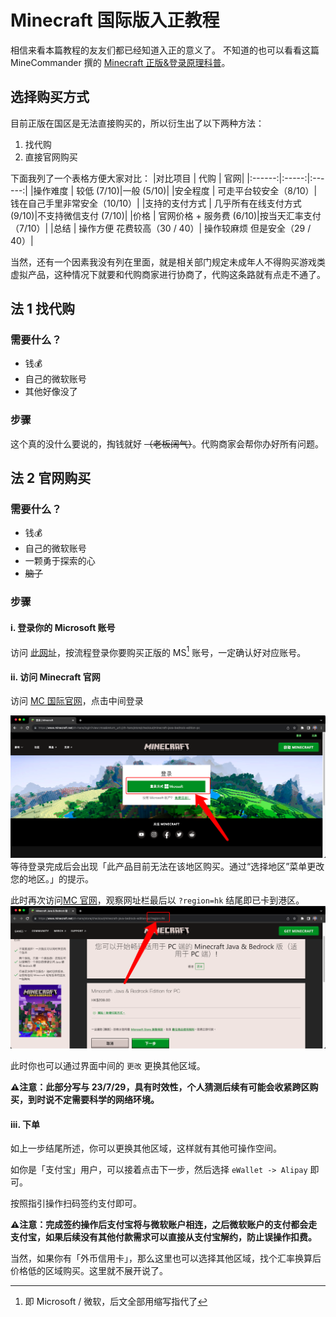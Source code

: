 # Minecraft 国际版入正教程

相信来看本篇教程的友友们都已经知道入正的意义了。
不知道的也可以看看这篇 MineCommander 撰的 [Minecraft 正版&登录原理科普](https://zhuanlan.zhihu.com/p/130489639)。

## 选择购买方式

目前正版在国区是无法直接购买的，所以衍生出了以下两种方法：

1.  找代购
2.  直接官网购买

下面我列了一个表格方便大家对比：
|对比项目 | 代购 | 官网|
|:------:|:-----:|:------:|
|操作难度 | 较低 (7/10)|一般 (5/10)|
|安全程度 | 可走平台较安全（8/10）| 钱在自己手里非常安全（10/10）|
|支持的支付方式 | 几乎所有在线支付方式 (9/10)|不支持微信支付 (7/10)|
|价格 | 官网价格 + 服务费 (6/10)|按当天汇率支付（7/10）|
|总结 | 操作方便 花费较高（30 / 40）| 操作较麻烦 但是安全（29 / 40）|

当然，还有一个因素我没有列在里面，就是相关部门规定未成年人不得购买游戏类虚拟产品，这种情况下就要和代购商家进行协商了，代购这条路就有点走不通了。

## 法 1 找代购
### 需要什么？
- 钱💰
- 自己的微软账号
- 其他好像没了

### 步骤

这个真的没什么要说的，掏钱就好 ~~（老板阔气）~~。代购商家会帮你办好所有问题。


## 法 2 官网购买
### 需要什么？
- 钱💰
- 自己的微软账号
- 一颗勇于探索的心
- ~~脑子~~
  
### 步骤
#### i. 登录你的 Microsoft 账号
访问 [此网址][ms-login]，按流程登录你要购买正版的 MS[^MS] 账号，一定确认好对应账号。

#### ii. 访问 Minecraft 官网
访问 [MC 国际官网][mc]，点击中间登录

![mc-login](/账户类文章/Minecraft%20国际版入正教程/mc-login.png)
等待登录完成后会出现「此产品目前无法在该地区购买。通过“选择地区”菜单更改您的地区。」的提示。

此时再次访问[MC 官网][mc]，观察网址栏最后以 ```?region=hk``` 结尾即已卡到港区。
![hk](/账户类文章/Minecraft%20国际版入正教程/hk.png)

此时你也可以通过界面中间的 ```更改``` 更换其他区域。

**⚠️注意：此部分写与 23/7/29，具有时效性，个人猜测后续有可能会收紧跨区购买，到时说不定需要科学的网络环境。**

#### iii. 下单
如上一步结尾所述，你可以更换其他区域，这样就有其他可操作空间。

如你是「支付宝」用户，可以接着点击下一步，然后选择 ```eWallet -> Alipay``` 即可。

按照指引操作扫码签约支付即可。

**⚠️注意：完成签约操作后支付宝将与微软账户相连，之后微软账户的支付都会走支付宝，如果后续没有其他付款需求可以直接从支付宝解约，防止误操作扣费。**

当然，如果你有「外币信用卡」，那么这里也可以选择其他区域，找个汇率换算后价格低的区域购买。这里就不展开说了。













[ms-login]: https://login.microsoftonline.com/
[^MS]:即  Microsoft / 微软，后文全部用缩写指代了

[mc]: https://www.minecraft.net/zh-hans/store/checkout/minecraft-java-bedrock-edition-pc?region=hk